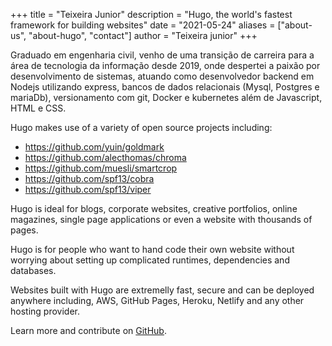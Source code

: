 +++
title = "Teixeira Junior"
description = "Hugo, the world's fastest framework for building websites"
date = "2021-05-24"
aliases = ["about-us", "about-hugo", "contact"]
author = "Teixeira junior"
+++

Graduado em engenharia civil, venho de uma transição de carreira para a área de tecnologia da informação desde 2019, onde despertei a paixão por desenvolvimento de sistemas, atuando como desenvolvedor backend em Nodejs utilizando express, bancos de dados relacionais (Mysql, Postgres e mariaDb), versionamento com git, Docker e kubernetes além de Javascript, HTML e CSS.

Hugo makes use of a variety of open source projects including:

* https://github.com/yuin/goldmark
* https://github.com/alecthomas/chroma
* https://github.com/muesli/smartcrop
* https://github.com/spf13/cobra
* https://github.com/spf13/viper

Hugo is ideal for blogs, corporate websites, creative portfolios, online magazines, single page applications or even a website with thousands of pages.

Hugo is for people who want to hand code their own website without worrying about setting up complicated runtimes, dependencies and databases.

Websites built with Hugo are extremelly fast, secure and can be deployed anywhere including, AWS, GitHub Pages, Heroku, Netlify and any other hosting provider.

Learn more and contribute on [GitHub](https://github.com/gohugoio).
